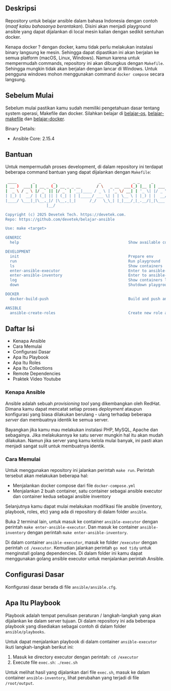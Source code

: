 ## Deskripsi
Repository untuk belajar ansible dalam bahasa Indonesia dengan contoh (_maaf kalau bahasanya berantakan_). Disini akan menjadi playground ansible yang dapat dijalankan di local mesin kalian dengan sedikit sentuhan docker.

Kenapa docker ? dengan docker, kamu tidak perlu melakukan instalasi binary langsung ke mesin. Sehingga dapat dipastikan ini akan berjalan ke semua platform (macOS, Linux, Windows). Namun karena untuk mempermudah commands, repository ini akan dibungkus dengan `Makefile`. Sehingga mungkin tidak akan berjalan dengan lancar di Windows. Untuk pengguna windows mohon menggunakan command `docker compose` secara langsung.

## Sebelum Mulai
Sebelum mulai pastikan kamu sudah memiliki pengetahuan dasar tentang system operasi, Makefile dan docker. Silahkan belajar di [belajar-os](https://github.com/devetek/belajar-os), [belajar-makefile](https://github.com/devetek/belajar-makefile) dan [belajar-docker](https://github.com/devetek/belajar-docker).

Binary Details:
- Ansible Core: 2.15.4

## Bantuan
Untuk mempermudah proses development, di dalam repository ini terdapat beberapa command bantuan yang dapat dijalankan dengan `Makefile`:

```sh
 ____       _        _                   _              _ _     _
| __ )  ___| | __ _ (_) __ _ _ __       / \   _ __  ___(_) |__ | | ___
|  _ \ / _ \ |/ _` || |/ _` | '__|____ / _ \ | '_ \/ __| | '_ \| |/ _ \
| |_) |  __/ | (_| || | (_| | | |_____/ ___ \| | | \__ \ | |_) | |  __/
|____/ \___|_|\__,_|/ |\__,_|_|      /_/   \_\_| |_|___/_|_.__/|_|\___|
                  |__/

Copyright (c) 2025 Devetek Tech. https://devetek.com.
Repo: https://github.com/devetek/belajar-ansible

Use: make <target>

GENERIC
  help                                                Show available commands

DEVELOPMENT
  init                                                Prepare env
  run                                                 Run playground
  ls                                                  Show containers
  enter-ansible-executor                              Enter to ansible-executor
  enter-ansible-inventory                             Enter to ansible-inventory
  log                                                 Show containers log
  down                                                Shutdown playground

DOCKER
  docker-build-push                                   Build and push ansible master

ANSIBLE
  ansible-create-roles                                Create new role ansible_role_name=<ROLE_NAME>
```

## Daftar Isi
- Kenapa Ansible
- Cara Memulai
- Configurasi Dasar
- Apa Itu Playbook
- Apa Itu Roles
- Apa Itu Collections
- Remote Dependencies
- Praktek Video Youtube

### Kenapa Ansible
Ansible adalah sebuah _provisioning tool_ yang dikembangkan oleh RedHat. Dimana kamu dapat mencatat setiap proses _deployment_ ataupun konfigurasi yang biasa dilakukan berulang - ulang terhadap beberapa _server_ dan membuatnya identik ke semua server.

Bayangkan jika kamu mau melakukan instalasi PHP, MySQL, Apache dan sebagainya. Jika melakukannya ke satu server mungkin hal itu akan mudah dilakukan. Namun jika server yang kamu kelola mulai banyak, ini pasti akan menjadi sangat sulit untuk membuatnya identik.

### Cara Memulai
Untuk menggunakan repository ini jalankan perintah `make run`. Perintah tersebut akan melakukan beberapa hal:

- Menjalankan docker compose dari file `docker-compose.yml`
- Menjalankan 2 buah container, satu container sebagai ansible executor dan container kedua sebagai ansible inventory

Selanjutnya kamu dapat mulai melakukan modifikasi file ansible (inventory, playbook, roles, etc) yang ada di repository di dalam folder `ansible`.

Buka 2 terminal lain, untuk masuk ke container `ansible-executor` dengan perintah `make enter-ansible-executor`. Dan masuk ke container `ansible-inventory` dengan perintah `make enter-ansible-inventory`.

Di dalam container `ansible-executor`, masuk ke folder `/executor` dengan perintah `cd /executor`. Kemudian jalankan perintah `go mod tidy` untuk menginstall golang dependencies. Di dalam folder ini kamu dapat menggunakan golang ansible executor untuk menjalankan perintah Ansible.

## Configurasi Dasar
Konfigurasi dasar berada di file `ansible/ansible.cfg`.

## Apa Itu Playbook
Playbook adalah tempat penulisan peraturan / langkah-langkah yang akan dijalankan ke dalam server tujuan. Di dalam repository ini ada beberapa playbook yang disediakan sebagai contoh di dalam folder `ansible/playbooks`.

Untuk dapat menjalankan playbook di dalam container `ansible-executor` ikuti langkah-langkah berikut ini:
1. Masuk ke directory executor dengan perintah: `cd /executor`
2. Execute file `exec.sh`: `./exec.sh`

Untuk melihat hasil yang dijalankan dari file `exec.sh`, masuk ke dalam container `ansible-inventory`, lihat perubahan yang terjadi di file `/root/output`.
